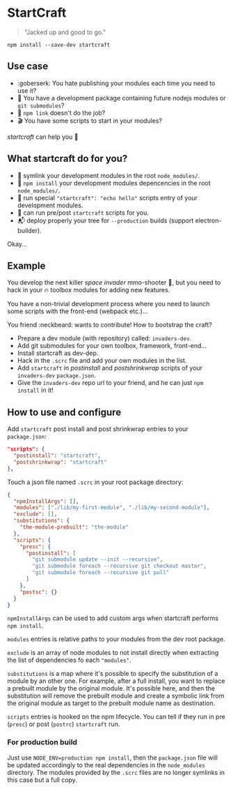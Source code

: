 # StartCraft

> "Jacked up and good to go."

`npm install --save-dev startcraft`

## Use case

- :goberserk: You hate publishing your modules each time you need to use it?
- :construction: You have a development package containing future nodejs
  modules or `git submodules`?
- :goat: `npm link` doesn't do the job?
- :clapper: You have some scripts to start in your modules?

_startcraft_ can help you :punch:

## What startcraft do for you?

- :wrench: symlink your development modules in the root `node_modules/`.
- :octopus: `npm install` your development modules depencencies in the root
  `node_modules/`.
- :racehorse: run special `"startcraft": "echo hello"` scripts entry of your
  development modules.
- :cake: can run pre/post `startcraft` scripts for you.
- :mailbox_with_mail: deploy properly your tree for `--production` builds
  (support electron-builder).

Okay...

## Example

You develop the next killer _space invader_ mmo-shooter :space_invader:,
but you need to hack in your :fire: toolbox modules for adding new features.

You have a non-trivial development process where you need to launch some
scripts with the front-end (webpack etc.)...

You friend :neckbeard: wants to contribute! How to bootstrap the craft?

- Prepare a dev module (with repository) called: `invaders-dev`.
- Add git submodules for your own toolbox, framework, front-end...
- Install startcraft as dev-dep.
- Hack in the `.scrc` file and add your own modules in the list.
- Add `startcraft` in _postinstall_ and _postshrinkwrap_ scripts of
  your `invaders-dev` `package.json`.
- Give the `invaders-dev` repo url to your friend, and he can just `npm install`
  in it!

## How to use and configure

Add `startcraft` post install and post shrinkwrap entries to your `package.json`:

```json
"scripts": {
  "postinstall": "startcraft",
  "postshrinkwrap": "startcraft"
},
```

Touch a json file named `.scrc` in your root package directory:

```json
{
  "npmInstallArgs": [],
  "modules": ["./lib/my-first-module", "./lib/my-second-module"],
  "exclude": [],
  "substitutions": {
    "the-module-prebuilt": "the-module"
  },
  "scripts": {
    "presc": {
      "postinstall": [
        "git submodule update --init --recursive",
        "git submodule foreach --recursive git checkout master",
        "git submodule foreach --recursive git pull"
      ]
    },
    "postsc": {}
  }
}
```

`npmInstallArgs` can be used to add custom args when startcraft performs
`npm install`.

`modules` entries is relative paths to your modules from the dev root package.

`exclude` is an array of node modules to not install directly when extracting
the list of dependencies fo each `"modules"`.

`substitutions` is a map where it's possible to specify the substitution of a
module by an other one. For example, after a full install, you want to replace
a prebuilt module by the original module. It's possible here, and then the
substitution will remove the prebuilt module and create a symbolic link
from the original module as target to the prebuilt module name as destination.

`scripts` entries is hooked on the npm lifecycle. You can tell if they run in
pre (`presc`) or post (`postrc`) `startcraft` run.

### For production build

Just use `NODE_ENV=production npm install`, then the `package.json` file will
be updated accordingly to the real dependencies in the `node_modules` directory.
The modules provided by the `.scrc` files are no longer symlinks in this case
but a full copy.
